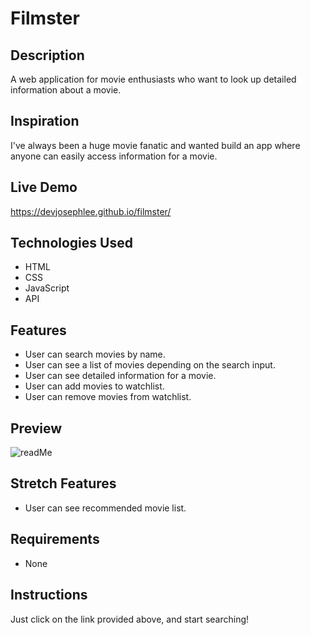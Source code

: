 # Filmster

## Description
A web application for movie enthusiasts who want to look up detailed information about a movie.

## Inspiration
I've always been a huge movie fanatic and wanted build an app where anyone can easily access information for a movie. 

## Live Demo
https://devjosephlee.github.io/filmster/

## Technologies Used
- HTML
- CSS
- JavaScript
- API

## Features
- User can search movies by name.
- User can see a list of movies depending on the search input.
- User can see detailed information for a movie.
- User can add movies to watchlist.
- User can remove movies from watchlist.

## Preview
![readMe](https://user-images.githubusercontent.com/68756038/149434763-b45aa74c-311f-430b-a747-ed8acfd95eb1.gif)


## Stretch Features
- User can see recommended movie list.

## Requirements
- None

## Instructions
Just click on the link provided above, and start searching!
